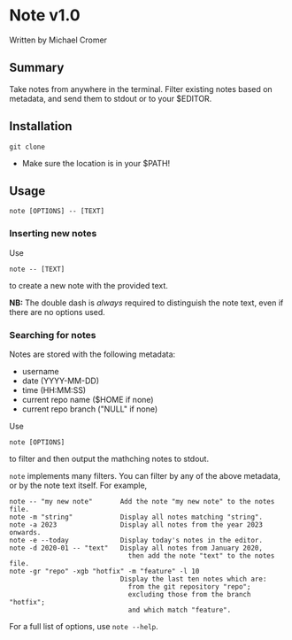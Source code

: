 # Note v1.0

Written by Michael Cromer

## Summary

Take notes from anywhere in the terminal. Filter existing notes based on metadata, and send them to stdout or to your
$EDITOR.

## Installation

    git clone

- Make sure the location is in your $PATH!

## Usage

    note [OPTIONS] -- [TEXT]

### Inserting new notes

Use
    
    note -- [TEXT]

to create a new note with the provided text.

__NB:__ The double dash is _always_ required to distinguish the note text, even if there are no options used.

### Searching for notes

Notes are stored with the following metadata:
- username
- date (YYYY-MM-DD)
- time (HH:MM:SS)
- current repo name ($HOME if none)
- current repo branch ("NULL" if none)

Use

    note [OPTIONS]

to filter and then output the mathching notes to stdout.

`note` implements many filters. You can filter by any of the above metadata, or by the note text itself. For example,

    note -- "my new note"       Add the note "my new note" to the notes file.
    note -m "string"            Display all notes matching "string".
    note -a 2023                Display all notes from the year 2023 onwards.
    note -e --today             Display today's notes in the editor.
    note -d 2020-01 -- "text"   Display all notes from January 2020,
                                  then add the note "text" to the notes file.
    note -gr "repo" -xgb "hotfix" -m "feature" -l 10
                                Display the last ten notes which are:
                                  from the git repository "repo"; 
                                  excluding those from the branch "hotfix";
                                  and which match "feature".

For a full list of options, use `note --help`.
